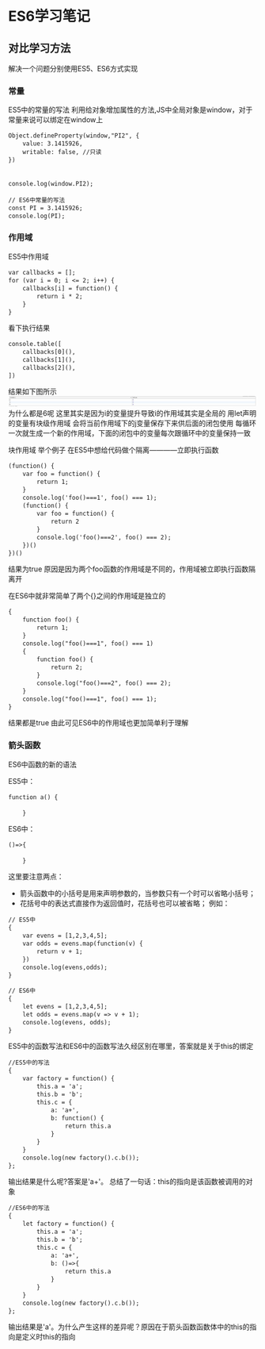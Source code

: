 # ES6学习笔记
## 对比学习方法
解决一个问题分别使用ES5、ES6方式实现

### **常量**
ES5中的常量的写法 利用给对象增加属性的方法,JS中全局对象是window，对于常量来说可以绑定在window上
```
Object.defineProperty(window,"PI2", {
	value: 3.1415926,
	writable: false, //只读
}) 


console.log(window.PI2);

// ES6中常量的写法
const PI = 3.1415926;
console.log(PI);
```
### **作用域**

ES5中作用域
```
var callbacks = [];
for (var i = 0; i <= 2; i++) {
    callbacks[i] = function() {
        return i * 2;
    }
}
```
看下执行结果
```
console.table([
    callbacks[0](),
    callbacks[1](),
    callbacks[2](),
])
```
结果如下图所示
![1](assets/1.jpg)
为什么都是6呢 这里其实是因为i的变量提升导致i的作用域其实是全局的
用let声明的变量有块级作用域 会将当前作用域下的j变量保存下来供后面的闭包使用
每循环一次就生成一个新的作用域，下面的闭包中的变量每次跟循环中的变量保持一致

块作用域
举个例子 在ES5中想给代码做个隔离————立即执行函数
```
(function() {
    var foo = function() {
        return 1;
    }
    console.log('foo()===1', foo() === 1);
    (function() {
        var foo = function() {
            return 2
        }
        console.log('foo()===2', foo() === 2);
    })()
})()
```
结果为true
原因是因为两个foo函数的作用域是不同的，作用域被立即执行函数隔离开

在ES6中就非常简单了两个{}之间的作用域是独立的
```
{
    function foo() {
        return 1;
    }
    console.log("foo()===1", foo() === 1) 
    {
        function foo() {
            return 2;
        }
        console.log("foo()===2", foo() === 2);
    }
    console.log("foo()===1", foo() === 1);
}
```
结果都是true 由此可见ES6中的作用域也更加简单利于理解

### **箭头函数**
ES6中函数的新的语法

ES5中：
```
function a() {

    }
```

ES6中：
```
()=>{
    
    }
```
这里要注意两点：
* 箭头函数中的小括号是用来声明参数的，当参数只有一个时可以省略小括号；
* 花括号中的表达式直接作为返回值时，花括号也可以被省略；
例如：
```
// ES5中
{
    var evens = [1,2,3,4,5];
    var odds = evens.map(function(v) {
        return v + 1;
    })
    console.log(evens,odds);
}
```
```
// ES6中
{
    let evens = [1,2,3,4,5];
    let odds = evens.map(v => v + 1);
    console.log(evens, odds);
}
```
ES5中的函数写法和ES6中的函数写法久经区别在哪里，答案就是关于this的绑定
```
//ES5中的写法
{
    var factory = function() {
        this.a = 'a';
        this.b = 'b';
        this.c = {
            a: 'a+',
            b: function() {
                return this.a
            }
        }
    }
    console.log(new factory().c.b());
};
```
输出结果是什么呢?答案是'a+'。
总结了一句话：this的指向是该函数被调用的对象
```
//ES6中的写法
{
    let factory = function() {
        this.a = 'a';
        this.b = 'b';
        this.c = {
            a: 'a+',
            b: ()=>{
                return this.a
            }
        }
    }
    console.log(new factory().c.b());
};
```
输出结果是'a'。为什么产生这样的差异呢？原因在于箭头函数函数体中的this的指向是定义时this的指向
